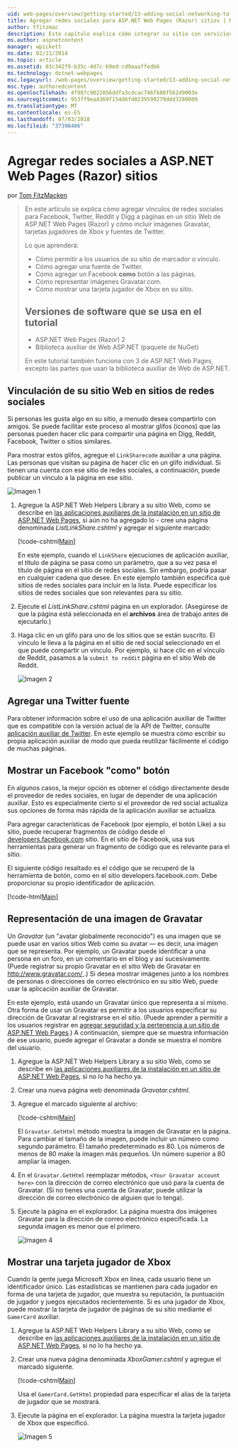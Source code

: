 ```yaml
---
uid: web-pages/overview/getting-started/13-adding-social-networking-to-your-web-site
title: Agregar redes sociales para ASP.NET Web Pages (Razor) sitios | Microsoft Docs
author: tfitzmac
description: Este capítulo explica cómo integrar su sitio con servicios de redes sociales. En este capítulo, obtendrá información sobre cómo permitir a los usuarios de su sitio Web de marcador o vínculo...
ms.author: aspnetcontent
manager: wpickett
ms.date: 02/21/2014
ms.topic: article
ms.assetid: 03c342f9-b35c-4d7c-b9ed-cd9aaaffedb6
ms.technology: dotnet-webpages
msc.legacyurl: /web-pages/overview/getting-started/13-adding-social-networking-to-your-web-site
msc.type: authoredcontent
ms.openlocfilehash: 4f987c9022056ddfa3cdcac746f688f562d9003e
ms.sourcegitcommit: 953ff9ea4369f154d6fd0239599279ddd3280009
ms.translationtype: MT
ms.contentlocale: es-ES
ms.lasthandoff: 07/03/2018
ms.locfileid: "37398406"
---
```

<a name="adding-social-networking-to-aspnet-web-pages-razor-sites"></a>Agregar redes sociales a ASP.NET Web Pages (Razor) sitios
====================
por [Tom FitzMacken](https://github.com/tfitzmac)

> En este artículo se explica cómo agregar vínculos de redes sociales para Facebook, Twitter, Reddit y Digg a páginas en un sitio Web de ASP.NET Web Pages (Razor) y cómo incluir imágenes Gravatar, tarjetas jugadores de Xbox y fuentes de Twitter.
> 
> Lo que aprenderá:
> 
> - Cómo permitir a los usuarios de su sitio de marcador o vínculo.
> - Cómo agregar una fuente de Twitter.
> - Cómo agregar un Facebook **como** botón a las páginas.
> - Cómo representar imágenes Gravatar.com.
> - Cómo mostrar una tarjeta jugador de Xbox en su sitio.
>   
> 
> ## <a name="software-versions-used-in-the-tutorial"></a>Versiones de software que se usa en el tutorial
> 
> 
> - ASP.NET Web Pages (Razor) 2
> - Biblioteca auxiliar de Web ASP.NET (paquete de NuGet)
>   
> 
> En este tutorial también funciona con 3 de ASP.NET Web Pages, excepto las partes que usan la biblioteca auxiliar de Web de ASP.NET.


<a id="Linking_Your_Website"></a>
## <a name="linking-your-website-on-social-networking-sites"></a>Vinculación de su sitio Web en sitios de redes sociales

Si personas les gusta algo en su sitio, a menudo desea compartirlo con amigos. Se puede facilitar este proceso al mostrar glifos (iconos) que las personas pueden hacer clic para compartir una página en Digg, Reddit, Facebook, Twitter o sitios similares.

Para mostrar estos glifos, agregue el `LinkSharecode` auxiliar a una página. Las personas que visitan su página de hacer clic en un glifo individual. Si tienen una cuenta con ese sitio de redes sociales, a continuación, puede publicar un vínculo a la página en ese sitio.

![Imagen 1](13-adding-social-networking-to-your-web-site/_static/image1.jpg)

1. Agregue la ASP.NET Web Helpers Library a su sitio Web, como se describe en [las aplicaciones auxiliares de la instalación en un sitio de ASP.NET Web Pages](https://go.microsoft.com/fwlink/?LinkId=252372), si aún no ha agregado lo - cree una página denominada *ListLinkShare.cshtml* y agregar el siguiente marcado:

    [!code-cshtml[Main](13-adding-social-networking-to-your-web-site/samples/sample1.cshtml)]

    En este ejemplo, cuando el `LinkShare` ejecuciones de aplicación auxiliar, el título de página se pasa como un parámetro, que a su vez pasa el título de página en el sitio de redes sociales. Sin embargo, podría pasar en cualquier cadena que desee. En este ejemplo también especifica qué sitios de redes sociales para incluir en la lista. Puede especificar los sitios de redes sociales que son relevantes para su sitio.
2. Ejecute el *ListLinkShare.cshtml* página en un explorador. (Asegúrese de que la página está seleccionada en el **archivos** área de trabajo antes de ejecutarlo.)
3. Haga clic en un glifo para uno de los sitios que se están suscrito. El vínculo le lleva a la página en el sitio de red social seleccionado en el que puede compartir un vínculo. Por ejemplo, si hace clic en el vínculo de Reddit, pasamos a la `submit to reddit` página en el sitio Web de Reddit.

     ![Imagen 2](13-adding-social-networking-to-your-web-site/_static/image2.jpg)

<a id="Adding_a_Twitter_Feed"></a>
## <a name="adding-a-twitter-feed"></a>Agregar una Twitter fuente

Para obtener información sobre el uso de una aplicación auxiliar de Twitter que es compatible con la versión actual de la API de Twitter, consulte [aplicación auxiliar de Twitter](../ui-layouts-and-themes/twitter-helper.md). En este ejemplo se muestra cómo escribir su propia aplicación auxiliar de modo que pueda reutilizar fácilmente el código de muchas páginas.

<a id="Displaying_a_Facebook_Button"></a>
## <a name="displaying-a-facebook-quotlikequot-button"></a>Mostrar un Facebook &quot;como&quot; botón

En algunos casos, la mejor opción es obtener el código directamente desde el proveedor de redes sociales, en lugar de depender de una aplicación auxiliar. Esto es especialmente cierto si el proveedor de red social actualiza sus opciones de forma más rápida de la aplicación auxiliar se actualiza.

Para agregar características de Facebook (por ejemplo, el botón Like) a su sitio, puede recuperar fragmentos de código desde el [developers.facebook.com](https://developers.facebook.com/) sitio. En el sitio de Facebook, usa sus herramientas para generar un fragmento de código que es relevante para el sitio.

El siguiente código resaltado es el código que se recuperó de la herramienta de botón, como en el sitio developers.facebook.com. Debe proporcionar su propio identificador de aplicación.

[!code-html[Main](13-adding-social-networking-to-your-web-site/samples/sample2.html?highlight=7-14,16-17)]

<a id="Rendering_a_Gravatar_Image"></a>
## <a name="rendering-a-gravatar-image"></a>Representación de una imagen de Gravatar

Un *Gravatar* (un &quot;avatar globalmente reconocido&quot;) es una imagen que se puede usar en varios sitios Web como su avatar &#8212; es decir, una imagen que se representa. Por ejemplo, un Gravatar puede identificar a una persona en un foro, en un comentario en el blog y así sucesivamente. (Puede registrar su propio Gravatar en el sitio Web de Gravatar en [ http://www.gravatar.com/ ](http://www.gravatar.com/).) Si desea mostrar imágenes junto a los nombres de personas o direcciones de correo electrónico en su sitio Web, puede usar la aplicación auxiliar de Gravatar.

En este ejemplo, está usando un Gravatar único que representa a sí mismo. Otra forma de usar un Gravatar es permitir a los usuarios especificar su dirección de Gravatar al registrarse en el sitio. (Puede aprender a permitir a los usuarios registrar en [agregar seguridad y la pertenencia a un sitio de ASP.NET Web Pages](https://go.microsoft.com/fwlink/?LinkId=202904).) A continuación, siempre que se muestra información de ese usuario, puede agregar el Gravatar a donde se muestra el nombre del usuario.

1. Agregue la ASP.NET Web Helpers Library a su sitio Web, como se describe en [las aplicaciones auxiliares de la instalación en un sitio de ASP.NET Web Pages](https://go.microsoft.com/fwlink/?LinkId=252372), si no lo ha hecho ya.
2. Crear una nueva página web denominada *Gravatar.cshtml*.
3. Agregue el marcado siguiente al archivo: 

    [!code-cshtml[Main](13-adding-social-networking-to-your-web-site/samples/sample3.cshtml)]

    El `Gravatar.GetHtml` método muestra la imagen de Gravatar en la página. Para cambiar el tamaño de la imagen, puede incluir un número como segundo parámetro. El tamaño predeterminado es 80. Los números de menos de 80 make la imagen más pequeños. Un número superior a 80 ampliar la imagen.
4. En el `Gravatar.GetHtml` reemplazar métodos, `<Your Gravatar account here>` con la dirección de correo electrónico que usó para la cuenta de Gravatar. (Si no tienes una cuenta de Gravatar, puede utilizar la dirección de correo electrónico de alguien que lo tenga).
5. Ejecute la página en el explorador. La página muestra dos imágenes Gravatar para la dirección de correo electrónico especificada. La segunda imagen es menor que el primero. 

    ![Imagen 4](13-adding-social-networking-to-your-web-site/_static/image3.jpg)

<a id="Displaying_an_Xbox_Gamer_Card"></a>
## <a name="displaying-an-xbox-gamer-card"></a>Mostrar una tarjeta jugador de Xbox

Cuando la gente juega Microsoft Xbox en línea, cada usuario tiene un identificador único. Las estadísticas se mantienen para cada jugador en forma de una tarjeta de jugador, que muestra su reputación, la puntuación de jugador y juegos ejecutados recientemente. Si es una jugador de Xbox, puede mostrar la tarjeta de jugador de páginas de su sitio mediante el `GamerCard` auxiliar.

1. Agregue la ASP.NET Web Helpers Library a su sitio Web, como se describe en [las aplicaciones auxiliares de la instalación en un sitio de ASP.NET Web Pages](https://go.microsoft.com/fwlink/?LinkId=252372), si no lo ha hecho ya.
2. Crear una nueva página denominada *XboxGamer.cshtml* y agregue el marcado siguiente.

    [!code-cshtml[Main](13-adding-social-networking-to-your-web-site/samples/sample4.cshtml)]

    Usa el `GamerCard.GetHtml` propiedad para especificar el alias de la tarjeta de jugador que se mostrará.
3. Ejecute la página en el explorador. La página muestra la tarjeta jugador de Xbox que especificó.

    ![Imagen 5](13-adding-social-networking-to-your-web-site/_static/image4.jpg)
